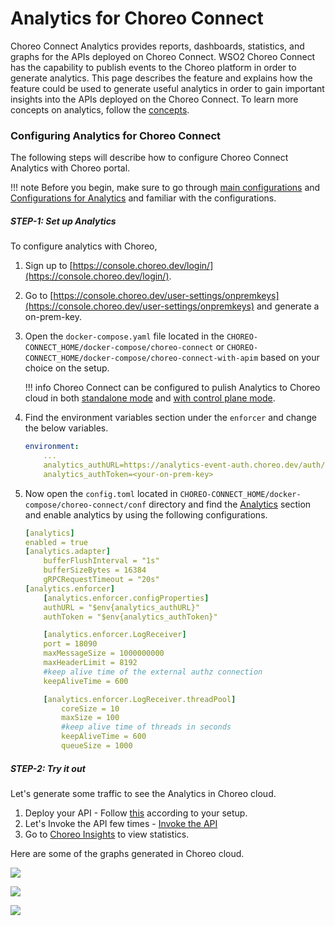 # Analytics for Choreo Connect
Choreo Connect Analytics provides reports, dashboards, statistics, and graphs for the APIs deployed on Choreo Connect.
WSO2 Choreo Connect has the capability to publish events to the Choreo platform in order to generate analytics. This page describes the feature and explains how the feature could be used to generate useful analytics in order to gain important insights into the APIs deployed on the Choreo Connect. To learn more concepts on analytics, follow the [concepts]({{base_path}}/deploy-and-publish/deploy-on-gateway/choreo-connect/concepts/choreo-connect-analytics/).


### Configuring Analytics for Choreo Connect

The following steps will describe how to configure Choreo Connect Analytics with Choreo portal.

!!! note 
    Before you begin, make sure to go through [main configurations]({{base_path}}/deploy-and-publish/deploy-on-gateway/choreo-connect/configurations/configuration-overview/) and [Configurations for Analytics]({{base_path}}/deploy-and-publish/deploy-on-gateway/choreo-connect/configurations/analytics-configurations/) and familiar with the configurations.

##### STEP-1: Set up Analytics

To configure analytics with Choreo,

1. Sign up to [https://console.choreo.dev/login/](https://console.choreo.dev/login/).
2. Go to [https://console.choreo.dev/user-settings/onpremkeys](https://console.choreo.dev/user-settings/onpremkeys) and generate a on-prem-key.
3. Open the `docker-compose.yaml` file located in the `CHOREO-CONNECT_HOME/docker-compose/choreo-connect` or `CHOREO-CONNECT_HOME/docker-compose/choreo-connect-with-apim` based on your choice on the setup.

    !!! info
        Choreo Connect can be configured to pulish Analytics to Choreo cloud in both [standalone mode]({{base_path}}/deploy-and-publish/deploy-on-gateway/choreo-connect/getting-started/quick-start-guide/quick-start-guide-docker/#step-3-start-choreo-connect) and [with control plane mode]({{base_path}}/deploy-and-publish/deploy-on-gateway/choreo-connect/getting-started/quick-start-guide/quick-start-guide-docker-with-apim/#step-3-start-choreo-connect-and-api-manager).

4. Find the environment variables section under the `enforcer` and change the below variables.

    ``` yml
    environment:
        ...
        analytics_authURL=https://analytics-event-auth.choreo.dev/auth/v1
        analytics_authToken=<your-on-prem-key>
    ```

5. Now open the `config.toml` located in `CHOREO-CONNECT_HOME/docker-compose/choreo-connect/conf` directory and find the [Analytics]({{base_path}}/deploy-and-publish/deploy-on-gateway/choreo-connect/configurations/analytics-configurations/) section and enable analytics by using the following configurations.

    ``` yml
    [analytics]
    enabled = true
    [analytics.adapter]
        bufferFlushInterval = "1s"
        bufferSizeBytes = 16384
        gRPCRequestTimeout = "20s"
    [analytics.enforcer]
        [analytics.enforcer.configProperties]
        authURL = "$env{analytics_authURL}"
        authToken = "$env{analytics_authToken}"

        [analytics.enforcer.LogReceiver]
        port = 18090
        maxMessageSize = 1000000000
        maxHeaderLimit = 8192
        #keep alive time of the external authz connection
        keepAliveTime = 600

        [analytics.enforcer.LogReceiver.threadPool]
            coreSize = 10
            maxSize = 100
            #keep alive time of threads in seconds
            keepAliveTime = 600
            queueSize = 1000
    ```

##### STEP-2: Try it out

Let's generate some traffic to see the Analytics in Choreo cloud.

1. Deploy your API - Follow [this]({{base_path}}/deploy-and-publish/deploy-on-gateway/choreo-connect/deploy-api/deploy-api-to-choreo-connect/) according to your setup.
2. Let's Invoke the API few times - [Invoke the API]({{base_path}}/deploy-and-publish/deploy-on-gateway/choreo-connect/deploy-api/deploy-api-to-choreo-connect/#invoke-the-api)
3. Go to [Choreo Insights](https://console.choreo.dev/insights) to view statistics. 

Here are some of the graphs generated in Choreo cloud.

[![]({{base_path}}/assets/img/deploy/choreo-analytics-overview.png)]({{base_path}}/assets/img/deploy/choreo-analytics-overview.png)

[![]({{base_path}}/assets/img/deploy/choreo-analytics-traffic.png)]({{base_path}}/assets/img/deploy/choreo-analytics-traffic.png)

[![]({{base_path}}/assets/img/deploy/choreo-analytics-latency.png)]({{base_path}}/assets/img/deploy/choreo-analytics-latency.png)
